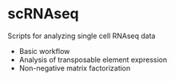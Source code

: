 # scRNAseq
Scripts for analyzing single cell RNAseq data

- Basic workflow
- Analysis of transposable element expression 
- Non-negative matrix factorization 
